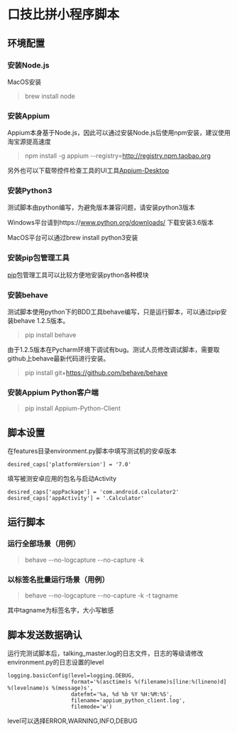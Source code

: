 # 口技比拼小程序脚本

## 环境配置

### 安装Node.js

MacOS安装
>brew install node

### 安装Appium

Appium本身基于Node.js，因此可以通过安装Node.js后使用npm安装，建议使用淘宝源提高速度

> npm install -g appium --registry=http://registry.npm.taobao.org

另外也可以下载带控件检查工具的UI工具[Appium-Desktop](https://github.com/appium/appium-desktop/releases)

### 安装Python3

测试脚本由python编写，为避免版本兼容问题，请安装python3版本

Windows平台请到https://www.python.org/downloads/ 下载安装3.6版本

MacOS平台可以通过brew install python3安装

### 安装pip包管理工具

[pip](https://pip.pypa.io/en/stable/installing/)包管理工具可以比较方便地安装python各种模块

### 安装behave

测试脚本使用python下的BDD工具behave编写，只是运行脚本，可以通过pip安装behave 1.2.5版本。

>pip install behave

由于1.2.5版本在Pycharm环境下调试有bug。测试人员修改调试脚本，需要取github上behave最新代码进行安装。

>pip install git+https://github.com/behave/behave

### 安装Appium Python客户端

>pip install Appium-Python-Client

## 脚本设置

在features目录environment.py脚本中填写测试机的安卓版本
```
desired_caps['platformVersion'] = '7.0'
```
填写被测安卓应用的包名与启动Activity
```
desired_caps['appPackage'] = 'com.android.calculator2'
desired_caps['appActivity'] = '.Calculator'
```
## 运行脚本

### 运行全部场景（用例）
>behave --no-logcapture --no-capture -k

### 以标签名批量运行场景（用例）

>behave --no-logcapture --no-capture -k -t tagname

其中tagname为标签名字，大小写敏感

## 脚本发送数据确认

运行完测试脚本后，talking_master.log的日志文件，日志的等级请修改environment.py的日志设置的level
```
logging.basicConfig(level=logging.DEBUG,
                    format='%(asctime)s %(filename)s[line:%(lineno)d] %(levelname)s %(message)s',
                    datefmt='%a, %d %b %Y %H:%M:%S',
                    filename='appium_python_client.log',
                    filemode='w')
```
level可以选择ERROR,WARNING,INFO,DEBUG